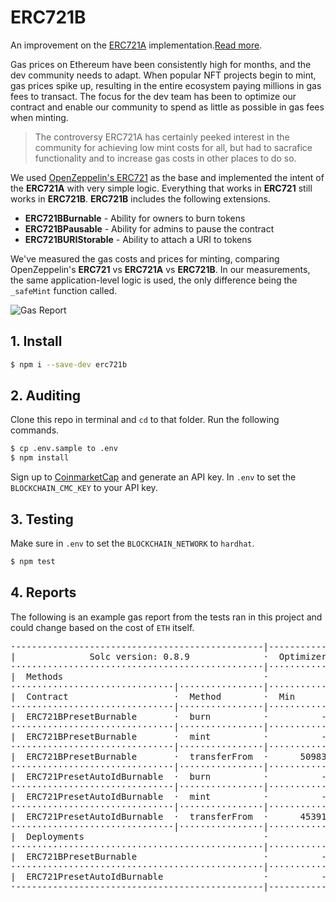 # ERC721B

An improvement on the [ERC721A](https://github.com/chiru-labs/ERC721A) 
implementation.[Read more](https://www.badbabybearbots.com/erc721b.html).

Gas prices on Ethereum have been consistently high for months, and the 
dev community needs to adapt. When popular NFT projects begin to mint, 
gas prices spike up, resulting in the entire ecosystem paying millions 
in gas fees to transact. The focus for the dev team has been to optimize 
our contract and enable our community to spend as little as possible in 
gas fees when minting.

> The controversy ERC721A has certainly peeked interest in the community 
for achieving low mint costs for all, but had to sacrafice functionality 
and to increase gas costs in other places to do so.

We used [OpenZeppelin's ERC721](https://github.com/OpenZeppelin/openzeppelin-contracts/tree/master/contracts/token/ERC721) 
as the base and implemented the intent of the **ERC721A** with very simple 
logic. Everything that works in **ERC721** still works in **ERC721B**. 
**ERC721B** includes the following extensions.

 - **ERC721BBurnable** - Ability for owners to burn tokens
 - **ERC721BPausable** - Ability for admins to pause the contract
 - **ERC721BURIStorable** - Ability to attach a URI to tokens

We've measured the gas costs and prices for minting, comparing 
OpenZeppelin's **ERC721** vs **ERC721A** vs **ERC721B**. In our 
measurements, the same application-level logic is used, the only 
difference being the `_safeMint` function called.

![Gas Report](https://user-images.githubusercontent.com/120378/153183155-e78cd0d0-a84c-4df1-823b-19bd6f667790.png)

## 1. Install

```bash
$ npm i --save-dev erc721b
```

## 2. Auditing

Clone this repo in terminal and `cd` to that folder. Run the following 
commands.

```bash
$ cp .env.sample to .env
$ npm install
```

Sign up to [CoinmarketCap](https://pro.coinmarketcap.com/signup) and 
generate an API key. In `.env` to set the `BLOCKCHAIN_CMC_KEY` to your 
API key.

## 3. Testing

Make sure in `.env` to set the `BLOCKCHAIN_NETWORK` to `hardhat`.

```bash
$ npm test
```

## 4. Reports

The following is an example gas report from the tests ran in this 
project and could change based on the cost of `ETH` itself.

<pre>
·-----------------------------------------------|---------------------------|-----------|-----------------------------·
|              Solc version: 0.8.9              ·  Optimizer enabled: true  ·  Runs: 1  ·  Block limit: 12450000 gas  │
················································|···························|···········|······························
|  Methods                                      ·             300 gwei/gas              ·       3075.55 usd/eth       │
·······························|················|·············|·············|···········|···············|··············
|  Contract                    ·  Method        ·  Min        ·  Max        ·  Avg      ·  # calls      ·  usd (avg)  │
·······························|················|·············|·············|···········|···············|··············
|  ERC721BPresetBurnable       ·  burn          ·          -  ·          -  ·    64974  ·            1  ·      59.95  │
·······························|················|·············|·············|···········|···············|··············
|  ERC721BPresetBurnable       ·  mint          ·          -  ·          -  ·    99858  ·            1  ·      92.14  │
·······························|················|·············|·············|···········|···············|··············
|  ERC721BPresetBurnable       ·  transferFrom  ·      50983  ·     107977  ·    69981  ·            3  ·      64.57  │
·······························|················|·············|·············|···········|···············|··············
|  ERC721PresetAutoIdBurnable  ·  burn          ·          -  ·          -  ·    24221  ·            1  ·      22.35  │
·······························|················|·············|·············|···········|···············|··············
|  ERC721PresetAutoIdBurnable  ·  mint          ·          -  ·          -  ·   193370  ·            1  ·     178.42  │
·······························|················|·············|·············|···········|···············|··············
|  ERC721PresetAutoIdBurnable  ·  transferFrom  ·      45391  ·      62491  ·    51091  ·            3  ·      47.14  │
·······························|················|·············|·············|···········|···············|··············
|  Deployments                                  ·                                       ·  % of limit   ·             │
················································|·············|·············|···········|···············|··············
|  ERC721BPresetBurnable                        ·          -  ·          -  ·  1378881  ·       11.1 %  ·    1272.25  │
················································|·············|·············|···········|···············|··············
|  ERC721PresetAutoIdBurnable                   ·          -  ·          -  ·  1270258  ·       10.2 %  ·    1172.02  │
·-----------------------------------------------|-------------|-------------|-----------|---------------|-------------·
</pre>
